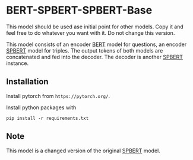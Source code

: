 # BERT-SPBERT-SPBERT-Base
This model should be used ase initial point for other models. Copy it and feel free to do whatever you want with it. Do
not change this version.

This model consists of an encoder [BERT](https://arxiv.org/abs/1810.04805) model for questions, an encoder [SPBERT](https://arxiv.org/abs/2106.09997) model for triples. The output tokens of 
both models are concatenated and fed into the decoder. The decoder is another [SPBERT](https://arxiv.org/abs/2106.09997) instance.
## Installation

Install pytorch from `https://pytorch.org/`.

Install python packages with
```
pip install -r requirements.txt
```

## Note
This model is a changed version of the original [SPBERT](https://arxiv.org/abs/2106.09997) model.
